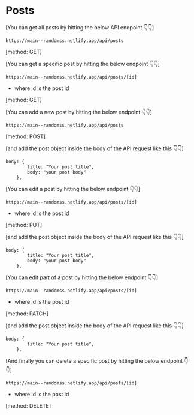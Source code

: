 # Posts

[You can get all posts by hitting the below API endpoint 👇👇]

```
https://main--randomss.netlify.app/api/posts
```

[method: GET]

[You can get a specific post by hitting the below endpoint 👇👇]

```
https://main--randomss.netlify.app/api/posts/[id]
```

- where id is the post id

[method: GET]

[You can add a new post by hitting the below endpoint 👇👇]

```
https://main--randomss.netlify.app/api/posts
```

[method: POST]


[and add the post object inside the body of the API request like this 👇👇]
```
body: {
        title: "Your post title",
        body: "your post body"
    },
```
[You can edit a post by hitting the below endpoint 👇👇]
```
https://main--randomss.netlify.app/api/posts/[id]
```
- where id is the post id


[method: PUT]


[and add the post object inside the body of the API request like this 👇👇]
```
body: {
        title: "Your post title",
        body: "your post body"
    },
```

[You can edit part of a post by hitting the below endpoint 👇👇]
```
https://main--randomss.netlify.app/api/posts/[id]
```
- where id is the post id


[method: PATCH]


[and add the post object inside the body of the API request like this 👇👇]
```
body: {
        title: "Your post title",
    },
```

[And finally you can delete a specific post by hitting the below endpoint 👇👇]
```
https://main--randomss.netlify.app/api/posts/[id]
```
- where id is the post id


[method: DELETE]

